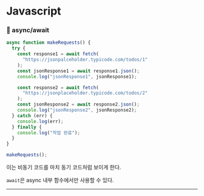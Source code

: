 # Javascript

### 🔹 async/await

```js
async function makeRequests() {
  try {
    const response1 = await fetch(
      "https://jsonpalceholder.typicode.com/todos/1"
    );
    const jsonResponse1 = await response1.json();
    console.log("jsonResponse1", jsonResponse1);

    const response2 = await fetch(
      "https://jsonplaceholder.typicode.com/todos/2"
    );
    const jsonResponse2 = await response2.json();
    console.log("jsonResponse2", jsonResponse2);
  } catch (err) {
    console.log(err);
  } finally {
    console.log("작업 완료");
  }
}

makeRequests();
```

이는 비동기 코드를 마치 동기 코드처럼 보이게 한다.

`await`은 async 내부 함수에서만 사용할 수 있다.

---
